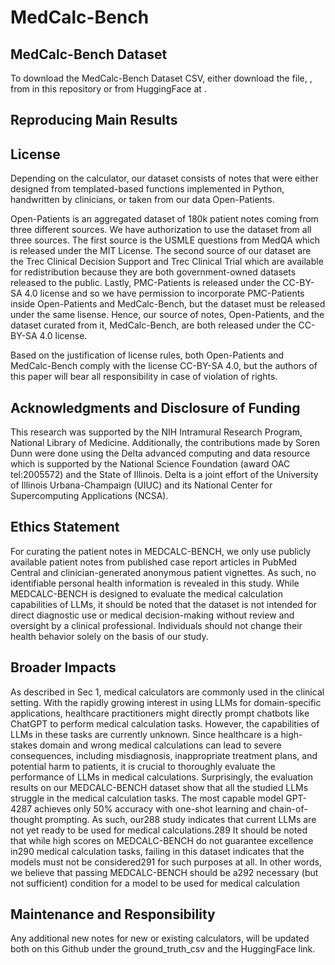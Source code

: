 # MedCalc-Bench

## MedCalc-Bench Dataset

To download the MedCalc-Bench Dataset CSV, either download the file, , from in this repository or from HuggingFace at .



## Reproducing Main Results 




## License 

Depending on the calculator, our dataset consists of notes that were either designed from templated-based functions implemented in Python, handwritten by clinicians, or taken from our data Open-Patients. 

Open-Patients is an aggregated dataset of 180k patient notes coming from three different sources. We have authorization to use the dataset from all three sources. The first source is the USMLE questions from MedQA which is released under the MIT License. 
The second source of our dataset are the Trec Clinical Decision Support and Trec Clinical Trial which are available for redistribution because they are both government-owned datasets released to the public. Lastly, PMC-Patients is released under the CC-BY-SA 4.0 license and so we have permission to incorporate PMC-Patients inside Open-Patients and MedCalc-Bench, but the dataset must be released under the same lisense. Hence, our source of notes, Open-Patients, and the dataset curated from it, MedCalc-Bench, are both released under the CC-BY-SA 4.0 license. 

Based on the justification of license rules, both Open-Patients and MedCalc-Bench comply with the license CC-BY-SA 4.0, but the authors of this paper will bear all responsibility in case of violation of rights. 


## Acknowledgments and Disclosure of Funding

This research was supported by the NIH Intramural Research Program, National Library of Medicine.
Additionally, the contributions made by Soren Dunn were done using the Delta advanced computing
and data resource which is supported by the National Science Foundation (award OAC tel:2005572)
and the State of Illinois. Delta is a joint effort of the University of Illinois Urbana-Champaign (UIUC)
and its National Center for Supercomputing Applications (NCSA).


## Ethics Statement
For curating the patient notes in MEDCALC-BENCH, we only use publicly available patient notes
from published case report articles in PubMed Central and clinician-generated anonymous patient
vignettes. As such, no identifiable personal health information is revealed in this study.
While MEDCALC-BENCH is designed to evaluate the medical calculation capabilities of LLMs, it
should be noted that the dataset is not intended for direct diagnostic use or medical decision-making
without review and oversight by a clinical professional. Individuals should not change their health
behavior solely on the basis of our study.


## Broader Impacts 

As described in Sec 1, medical calculators are commonly used in the clinical setting. With the rapidly
growing interest in using LLMs for domain-specific applications, healthcare practitioners might
directly prompt chatbots like ChatGPT to perform medical calculation tasks. However, the capabilities
of LLMs in these tasks are currently unknown. Since healthcare is a high-stakes domain and wrong
medical calculations can lead to severe consequences, including misdiagnosis, inappropriate treatment
plans, and potential harm to patients, it is crucial to thoroughly evaluate the performance of LLMs in
medical calculations. Surprisingly, the evaluation results on our MEDCALC-BENCH dataset show
that all the studied LLMs struggle in the medical calculation tasks. The most capable model GPT-4287
achieves only 50% accuracy with one-shot learning and chain-of-thought prompting. As such, our288
study indicates that current LLMs are not yet ready to be used for medical calculations.289
It should be noted that while high scores on MEDCALC-BENCH do not guarantee excellence in290
medical calculation tasks, failing in this dataset indicates that the models must not be considered291
for such purposes at all. In other words, we believe that passing MEDCALC-BENCH should be a292
necessary (but not sufficient) condition for a model to be used for medical calculation

## Maintenance and Responsibility 

Any additional new notes for new or existing calculators, will be updated both on this Github under the ground_truth_csv and the HuggingFace link. 

